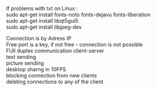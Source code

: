 If problems with txt on Linux :  
  sudo apt-get install fonts-noto fonts-dejavu fonts-liberation  
  sudo apt-get install libqt5gui5    
  sudo apt-get install libjpeg-dev
    
  Connection is by Adress IP  
  Free port is a key, if not free - connection is not possible  
  FUll duplex communication client-server  
  text sending  
  picture sending  
  desktop sharng in 10FPS  
  blocking connection from new clients  
  deleting connections to any of the client  
  
